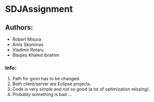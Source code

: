 # SDJAssignment

## Authors:
- Robert Misura
- Ainis Skominas
- Vladimir Rotaru
- Blaqies Khaled Ibrahim

### Info:
1. Path for gson has to be changed.
2. Both client/server are Eclipse projects.
3. Code is very simple and not so good (a lot of optimization missing).
4. Probably something is bad ...
